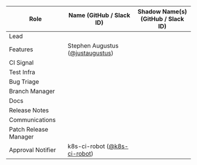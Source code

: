 | **Role** | **Name** (**GitHub / Slack ID**)  | **Shadow Name(s) (GitHub / Slack ID)** |
| ------ | ------ | ------ |
| Lead |||
| Features | Stephen Augustus ([@justaugustus](https://github.com/justaugustus)) ||
| CI Signal |||
| Test Infra |||
| Bug Triage |||
| Branch Manager |||
| Docs |||
| Release Notes |||
| Communications |||
| Patch Release Manager |||
| Approval Notifier | k8s-ci-robot ([@k8s-ci-robot](https://github.com/k8s-ci-robot)) ||